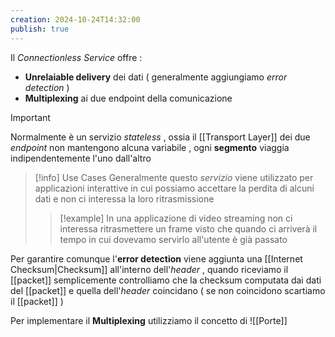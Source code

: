 ```yaml
---
creation: 2024-10-24T14:32:00
publish: true
---
```

Il *Connectionless Service* offre :
+ **Unrelaiable delivery** dei dati ( generalmente aggiungiamo *error detection* )
+ **Multiplexing** ai due endpoint della comunicazione 

>[!important] 
>Normalmente è un servizio *stateless* , ossia il [[Transport Layer]] dei due *endpoint* non mantengono alcuna variabile , ogni **segmento** viaggia indipendentemente l'uno dall'altro 

>[!info] Use Cases
>Generalmente questo *servizio* viene utilizzato per applicazioni interattive in cui possiamo accettare la perdita di alcuni dati e non ci interessa la loro ritrasmissione 
>>[!example] 
>>In una applicazione di video streaming non ci interessa ritrasmettere un frame visto che quando ci arriverà il tempo in cui dovevamo servirlo all'utente è già passato 

Per garantire comunque l'**error detection** viene aggiunta una [[Internet Checksum|Checksum]] all'interno dell'*header* , quando riceviamo il [[packet]] semplicemente controlliamo che la checksum computata dai dati del [[packet]] e quella dell'*header* coincidano ( se non coincidono scartiamo il [[packet]] ) 

Per implementare il **Multiplexing** utilizziamo il concetto di ![[Porte]]